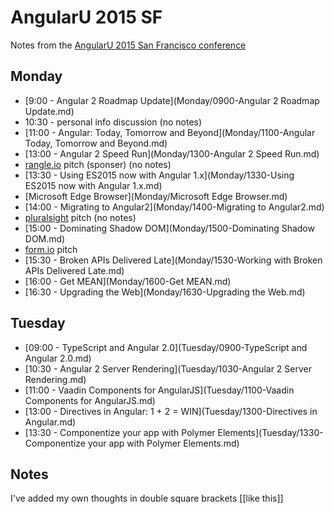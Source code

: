 AngularU 2015 SF
================

Notes from the [AngularU 2015 San Francisco conference](https://angularu.com/ng/overview)

Monday
------

  * [9:00 - Angular 2 Roadmap Update](Monday/0900-Angular 2 Roadmap Update.md)
  * 10:30 - personal info discussion (no notes)
  * [11:00 - Angular: Today, Tomorrow and Beyond](Monday/1100-Angular Today, Tomorrow and Beyond.md)
  * [13:00 - Angular 2 Speed Run](Monday/1300-Angular 2 Speed Run.md)
  * [rangle.io](http://rangle.io) pitch (sponser) (no notes)
  * [13:30 - Using ES2015 now with Angular 1.x](Monday/1330-Using ES2015 now with Angular 1.x.md)
  * [Microsoft Edge Browser](Monday/Microsoft Edge Browser.md)
  * [14:00 - Migrating to Angular2](Monday/1400-Migrating to Angular2.md)
  * [pluralsight](http://pluralsight.com) pitch (no notes)
  * [15:00 - Dominating Shadow DOM](Monday/1500-Dominating Shadow DOM.md)
  * [form.io](http://form.io) pitch
  * [15:30 - Broken APIs Delivered Late](Monday/1530-Working with Broken APIs Delivered Late.md)
  * [16:00 - Get MEAN](Monday/1600-Get MEAN.md)
  * [16:30 - Upgrading the Web](Monday/1630-Upgrading the Web.md)

Tuesday
-------

  * [09:00 - TypeScript and Angular 2.0](Tuesday/0900-TypeScript and Angular 2.0.md)
  * [10:30 - Angular 2 Server Rendering](Tuesday/1030-Angular 2 Server Rendering.md)
  * [11:00 - Vaadin Components for AngularJS](Tuesday/1100-Vaadin Components for AngularJS.md)
  * [13:00 - Directives in Angular: 1 + 2 = WIN](Tuesday/1300-Directives in Angular.md)
  * [13:30 - Componentize your app with Polymer Elements](Tuesday/1330-Componentize your app with Polymer Elements.md)

Notes
-----

I've added my own thoughts in double square brackets [[like this]]
